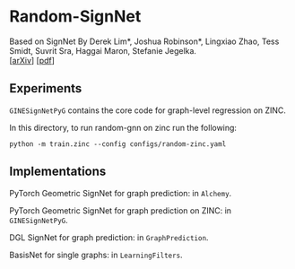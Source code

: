 # Random-SignNet
Based on SignNet By Derek Lim*, Joshua Robinson*, Lingxiao Zhao, Tess Smidt, Suvrit Sra, Haggai Maron, Stefanie Jegelka.  
[[arXiv](https://arxiv.org/abs/2202.13013)] [[pdf](https://arxiv.org/pdf/2202.13013.pdf)]

## Experiments

`GINESignNetPyG` contains the core code for graph-level regression on ZINC.

In this directory, to run random-gnn on zinc run the following:
```
python -m train.zinc --config configs/random-zinc.yaml
```

## Implementations

PyTorch Geometric SignNet for graph prediction: in `Alchemy`.

PyTorch Geometric SignNet for graph prediction on ZINC: in `GINESignNetPyG`.

DGL SignNet for graph prediction: in `GraphPrediction`.

BasisNet for single graphs: in `LearningFilters`.
